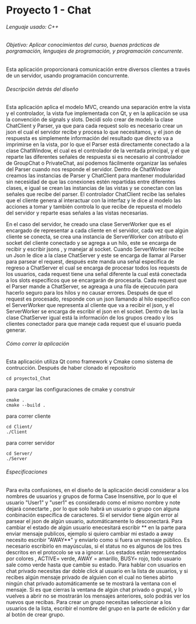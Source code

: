# Proyecto 1 - Chat
###### Lenguaje usado: C++
###### Objetivo: Aplicar conocimientos del curso, buenas prácticas de porgramación, lenguajes de programación, y programación concurrente.
Esta aplicación proporcionará comunicación entre diversos clientes a través de un servidor, usando programación concurrente. 

###### Descripción detrás del diseño
Esta aplicación aplica el modelo MVC, creando una separación entre la vista y el controlador, la vista fue implementada con Qt, y en la aplicación se usa la convención de signals y slots. 
Decidí solo crear de modelo la clase ChatClient y Parser, ya que para cada request solo es necesario crear un json el cual el servidor recibe y procesa lo que necesitamos, y el json de respuesta es simplemente información del resultado que directo va a imprimirse en la vista, por lo que el Parser está directamente conectado a la clase ChatWindow, el cual es el controlador de la ventada principal, y el que reparte las diferentes señales de respuesta si es necesario al controlador de GroupChat o PrivateChat, así podemos fácilmente organizar las señales del Parser cuando nos responde el servidor. Dentro de ChatWindow creamos las instancias de Parser y ChatClient para mantener modularidad sin necesidad de que las conexiones estén repartidas entre diferentes clases, e igual se crean las instancias de las vistas y se conectan con las señales que recibe del parser. El controlador ChatClient recibe las señales que el cliente genera al interactuar con la interfaz y le dice al modelo las acciones a tomar y también controla lo que recibe de repuesta el modelo del servidor y reparte esas señales a las vistas necesarias.

En el caso del servidor, he creado una clase ServerWorker que es el encargado de representar a cada cliente en el servidor, cada vez que algún cliente se conecta, se crea una instancia de ServerWorker con atributo el socket del cliente conectado y se agrega a un hilo, este se encarga de recibir y escribir jsons , y manejar al socket. Cuando ServerWorker recibe un Json le dice a la clase ChatServer y este se encarga de llamar al Parser para parsear el request, después este manda una señal específica de regreso a ChatServer el cual se encarga de procesar todos los requests de los usuarios, cada request tiene una señal diferente la cual está conectada a los slots específicos que se encargarán de procesarla. Cada request que el Parser mande a ChatServer, se agreaga a una fila de ejecucuón para hacerlo seguro para los hilos y no causar errores. Después de que el request es procesado, responde con un json llamando al hilo específico con el ServerWorker que representa al cliente que va a recibir el json, y el ServerWorker se encarga de escribir el json en el socket. Dentro de las la clase ChatServer igual está la información de los grupos creado y los clientes conectador para que maneje cada request que el usuario pueda generar.

###### Cómo correr la aplicación
Esta aplicación utiliza Qt como framework y Cmake como sistema de contrucción.
Después de haber clonado el repositorio
```console
cd proyecto1_Chat
```
para cargar las configuraciones de cmake y construir 
```console
cmake .
cmake --build .
```
para correr cliente
```console
cd Client/
./Client
```
para correr servidor
```console
cd Server/
./Server
```
###### Especificaciones
Para evita confusiones, en el diseño de la aplicación decidí considerar a los nombres de usuarios y grupos de forma Case Insensitive, por lo que el usuario "User1" y "user1" es considerado como el mismo nombre y note dejará conectarte , por lo que solo habrá un usuario o grupo con alguna conbinación específica de caracteres. 
Si el servidor tiene algún error al parsear el json de algún usuario, automáticamente lo desconectará.
Para cambiar el estado de algún usuario enecesitará escribir <STATUS>** en la parte para enviar mensaje publicos, ejemplo si quiero cambiar mi estado a away necesito escribir "AWAY**" y enviarlo como si fuera un mensaje público. Es necesario escribirlo en mayúsculas, si el status no es algunos de los tres descritos en el protocolo se va a ignorar.
Los estados están representados por colores , ACTIVE= verde, AWAY = amarillo, BUSY= rojo, todo usuario sale como verde hasta que cambie su estado.
Para hablar con usuarios en chat privado necesitas dar doble click al usuario en la lista de usuarios, y si recibes algún mensaje privado de alguien con el cual no tienes abirto ningún chat privado automáticamente se te mostrará la ventana con el mensaje. 
Si es que cierras la ventana de algún chat privado o grupal, y lo vuelves a abrir no se mostrarán los mensajes anteriores, solo podrás ver los nuevos que recibas. 
Para crear un grupo necesitas seleccionar a los usuarios de la lista, escribir el nombre del grupo en la parte de edición y dar al botón de crear grupo. 

